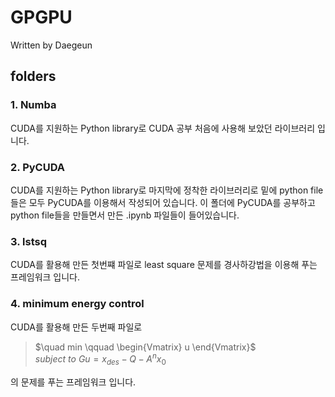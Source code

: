 # GPGPU
Written by Daegeun

## folders
### 1. Numba
CUDA를 지원하는 Python library로 CUDA 공부 처음에 사용해 보았던 라이브러리 입니다.

### 2. PyCUDA
CUDA를 지원하는 Python library로 마지막에 정착한 라이브러리로 밑에 python file들은 모두 PyCUDA를 이용해서 작성되어 있습니다. 
이 폴더에 PyCUDA를 공부하고 python file들을 만들면서 만든 .ipynb 파일들이 들어있습니다.

### 3. lstsq
CUDA를 활용해 만든 첫번쨰 파일로 least square 문제를 경사하강법을 이용해 푸는 프레임워크 입니다.

### 4. minimum energy control
CUDA를 활용해 만든 두번째 파일로 
> $\quad min \qquad \begin{Vmatrix} u \end{Vmatrix}$ <br> 
> $subject\ to\ Gu = x_{des} - Q - A^nx_0$ <br> 

의 문제를 푸는 프레임워크 입니다.

